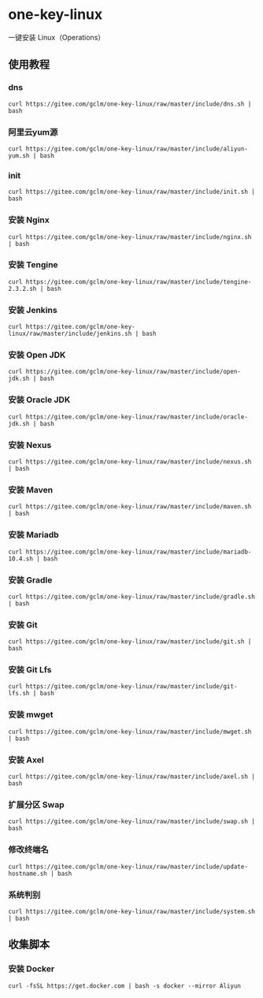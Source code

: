 # one-key-linux
一键安装 Linux（Operations）

## 使用教程

### dns
```shell
curl https://gitee.com/gclm/one-key-linux/raw/master/include/dns.sh | bash
```

### 阿里云yum源
```shell
curl https://gitee.com/gclm/one-key-linux/raw/master/include/aliyun-yum.sh | bash
```

### init
```shell
curl https://gitee.com/gclm/one-key-linux/raw/master/include/init.sh | bash
```

### 安装 Nginx
```shell
curl https://gitee.com/gclm/one-key-linux/raw/master/include/nginx.sh | bash
```

### 安装 Tengine
```shell
curl https://gitee.com/gclm/one-key-linux/raw/master/include/tengine-2.3.2.sh | bash
```

### 安装 Jenkins
```shell
curl https://gitee.com/gclm/one-key-linux/raw/master/include/jenkins.sh | bash
```

### 安装 Open JDK
```shell
curl https://gitee.com/gclm/one-key-linux/raw/master/include/open-jdk.sh | bash
```

### 安装 Oracle JDK
```shell
curl https://gitee.com/gclm/one-key-linux/raw/master/include/oracle-jdk.sh | bash
```

### 安装 Nexus
```shell
curl https://gitee.com/gclm/one-key-linux/raw/master/include/nexus.sh | bash
```

### 安装 Maven
```shell
curl https://gitee.com/gclm/one-key-linux/raw/master/include/maven.sh | bash
```

### 安装 Mariadb
```shell
curl https://gitee.com/gclm/one-key-linux/raw/master/include/mariadb-10.4.sh | bash
```

### 安装 Gradle
```shell
curl https://gitee.com/gclm/one-key-linux/raw/master/include/gradle.sh | bash
```

### 安装 Git
```shell
curl https://gitee.com/gclm/one-key-linux/raw/master/include/git.sh | bash
```

### 安装 Git Lfs
```shell
curl https://gitee.com/gclm/one-key-linux/raw/master/include/git-lfs.sh | bash
```

### 安装 mwget
```shell
curl https://gitee.com/gclm/one-key-linux/raw/master/include/mwget.sh | bash
```

### 安装 Axel
```shell
curl https://gitee.com/gclm/one-key-linux/raw/master/include/axel.sh | bash
```
       
### 扩展分区 Swap
```shell
curl https://gitee.com/gclm/one-key-linux/raw/master/include/swap.sh | bash
```

### 修改终端名
```shell
curl https://gitee.com/gclm/one-key-linux/raw/master/include/update-hostname.sh | bash
```

### 系统判别
```shell
curl https://gitee.com/gclm/one-key-linux/raw/master/include/system.sh | bash
```

## 收集脚本

### 安装 Docker
```shell
curl -fsSL https://get.docker.com | bash -s docker --mirror Aliyun
```